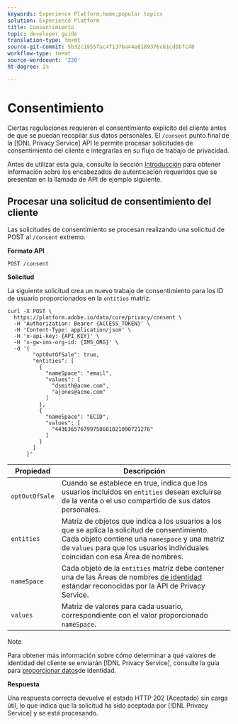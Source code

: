 ```yaml
---
keywords: Experience Platform;home;popular topics
solution: Experience Platform
title: Consentimiento
topic: developer guide
translation-type: tm+mt
source-git-commit: 5b32c1955fac4f137ba44e8189376c81cdbbfc40
workflow-type: tm+mt
source-wordcount: '220'
ht-degree: 1%

---
```



# Consentimiento

Ciertas regulaciones requieren el consentimiento explícito del cliente antes de que se puedan recopilar sus datos personales. El `/consent` punto final de la [!DNL Privacy Service] API le permite procesar solicitudes de consentimiento del cliente e integrarlas en su flujo de trabajo de privacidad.

Antes de utilizar esta guía, consulte la sección [Introducción](./getting-started.md) para obtener información sobre los encabezados de autenticación requeridos que se presentan en la llamada de API de ejemplo siguiente.

## Procesar una solicitud de consentimiento del cliente

Las solicitudes de consentimiento se procesan realizando una solicitud de POST al `/consent` extremo.

**Formato API**

```http
POST /consent
```

**Solicitud**

La siguiente solicitud crea un nuevo trabajo de consentimiento para los ID de usuario proporcionados en la `entities` matriz.

```shell
curl -X POST \
  https://platform.adobe.io/data/core/privacy/consent \
  -H 'Authorization: Bearer {ACCESS_TOKEN}' \
  -H 'Content-Type: application/json' \
  -H 'x-api-key: {API_KEY}' \
  -H 'x-gw-ims-org-id: {IMS_ORG}' \
  -d '{
        "optOutOfSale": true,
        "entities": [
          {
            "nameSpace": "email",
            "values": [
              "dsmith@acme.com",
              "ajones@acme.com"
            ]
          },
          {
            "nameSpace": "ECID",
            "values": [
              "443636576799758681021090721276"
            ]
          }
        ]
      }'
```

| Propiedad | Descripción |
| --- | --- |
| `optOutOfSale` | Cuando se establece en true, indica que los usuarios incluidos en `entities` desean excluirse de la venta o el uso compartido de sus datos personales. |
| `entities` | Matriz de objetos que indica a los usuarios a los que se aplica la solicitud de consentimiento. Cada objeto contiene una `namespace` y una matriz de `values` para que los usuarios individuales coincidan con esa Área de nombres. |
| `nameSpace` | Cada objeto de la `entities` matriz debe contener una de las Áreas de nombres [de identidad](./appendix.md#standard-namespaces) estándar reconocidas por la API de Privacy Service. |
| `values` | Matriz de valores para cada usuario, correspondiente con el valor proporcionado `nameSpace`. |

>[!NOTE]
>
>Para obtener más información sobre cómo determinar a qué valores de identidad del cliente se enviarán [!DNL Privacy Service], consulte la guía para [proporcionar datos](../identity-data.md)de identidad.

**Respuesta**

Una respuesta correcta devuelve el estado HTTP 202 (Aceptado) sin carga útil, lo que indica que la solicitud ha sido aceptada por [!DNL Privacy Service] y se está procesando.